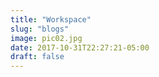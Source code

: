 ```yaml
---
title: "Workspace"
slug: "blogs"
image: pic02.jpg
date: 2017-10-31T22:27:21-05:00
draft: false
---
```

